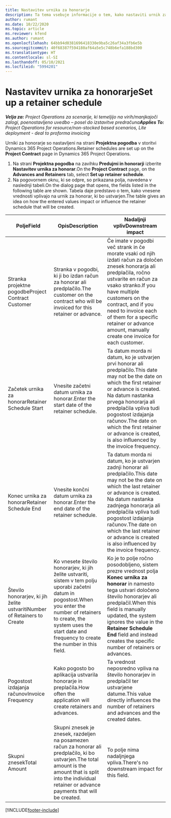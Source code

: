 ```yaml
---
title: Nastavitev urnika za honorarje
description: Ta tema vsebuje informacije o tem, kako nastaviti urnik za honorar za Project Operations.
author: rumant
ms.date: 10/22/2020
ms.topic: article
ms.reviewer: kfend
ms.author: rumant
ms.openlocfilehash: 64bb94d0381696418330e9ba5c26af34a3fb6e5b
ms.sourcegitcommit: 40f68387f594180af64a5e5c748b6efa188bd300
ms.translationtype: HT
ms.contentlocale: sl-SI
ms.lasthandoff: 05/10/2021
ms.locfileid: "5994201"
---
```

# <a name="set-up-a-retainer-schedule"></a><span data-ttu-id="509ec-103">Nastavitev urnika za honorarje</span><span class="sxs-lookup"><span data-stu-id="509ec-103">Set up a retainer schedule</span></span>

<span data-ttu-id="509ec-104">_**Velja za:** Project Operations za scenarije, ki temeljijo na virih/manjkajoči zalogi, poenostavljeno uvedbo – posel do izstavitve predračuna_</span><span class="sxs-lookup"><span data-stu-id="509ec-104">_**Applies To:** Project Operations for resource/non-stocked based scenarios, Lite deployment - deal to proforma invoicing_</span></span>

<span data-ttu-id="509ec-105">Urniki za honorarje so nastavljeni na strani **Projektna pogodba** v storitvi Dynamics 365 Project Operations.</span><span class="sxs-lookup"><span data-stu-id="509ec-105">Retainer schedules are set up on the **Project Contract** page in Dynamics 365 Project Operations.</span></span>

1. <span data-ttu-id="509ec-106">Na strani **Projektna pogodba** na zavihku **Predujmi in honorarji** izberite **Nastavitev urnika za honorar**.</span><span class="sxs-lookup"><span data-stu-id="509ec-106">On the **Project Contract** page, on the **Advances and Retainers** tab, select **Set up retainer schedule**.</span></span>
2. <span data-ttu-id="509ec-107">Na pogovornem oknu, ki se odpre, so prikazana polja, navedena v naslednji tabeli.</span><span class="sxs-lookup"><span data-stu-id="509ec-107">On the dialog page that opens, the fields listed in the following table are shown.</span></span> <span data-ttu-id="509ec-108">Tabela daje predstavo o tem, kako vnesene vrednosti vplivajo na urnik za honorar, ki bo ustvarjen.</span><span class="sxs-lookup"><span data-stu-id="509ec-108">The table gives an idea on how the entered values impact or influence the retainer schedule that will be created.</span></span>

| <span data-ttu-id="509ec-109">Polje</span><span class="sxs-lookup"><span data-stu-id="509ec-109">Field</span></span> | <span data-ttu-id="509ec-110">Opis</span><span class="sxs-lookup"><span data-stu-id="509ec-110">Description</span></span> | <span data-ttu-id="509ec-111">Nadaljnji vpliv</span><span class="sxs-lookup"><span data-stu-id="509ec-111">Downstream impact</span></span> |
| --- | --- | --- |
| <span data-ttu-id="509ec-112">Stranka projektne pogodbe</span><span class="sxs-lookup"><span data-stu-id="509ec-112">Project Contract Customer</span></span> | <span data-ttu-id="509ec-113">Stranka v pogodbi, ki ji bo izdan račun za honorar ali predplačilo.</span><span class="sxs-lookup"><span data-stu-id="509ec-113">The customer on the contract who will be invoiced for this retainer or advance.</span></span> | <span data-ttu-id="509ec-114">Če imate v pogodbi več strank in če morate vsaki od njih izdati račun za določen znesek honorarja ali predplačila, ročno ustvarite en račun za vsako stranko.</span><span class="sxs-lookup"><span data-stu-id="509ec-114">If you have multiple customers on the contract, and if you need to invoice each of them for a specific retainer or advance amount, manually create one invoice for each customer.</span></span> |
| <span data-ttu-id="509ec-115">Začetek urnika za honorar</span><span class="sxs-lookup"><span data-stu-id="509ec-115">Retainer Schedule Start</span></span> | <span data-ttu-id="509ec-116">Vnesite začetni datum urnika za honorar.</span><span class="sxs-lookup"><span data-stu-id="509ec-116">Enter the start date of the retainer schedule.</span></span> | <span data-ttu-id="509ec-117">Ta datum morda ni datum, ko je ustvarjen prvi honorar ali predplačilo.</span><span class="sxs-lookup"><span data-stu-id="509ec-117">This date may not be the date on which the first retainer or advance is created.</span></span> <span data-ttu-id="509ec-118">Na datum nastanka prvega honorarja ali predplačila vpliva tudi pogostost izdajanja računov.</span><span class="sxs-lookup"><span data-stu-id="509ec-118">The date on which the first retainer or advance is created, is also influenced by the invoice frequency.</span></span> |
| <span data-ttu-id="509ec-119">Konec urnika za honorar</span><span class="sxs-lookup"><span data-stu-id="509ec-119">Retainer Schedule End</span></span> | <span data-ttu-id="509ec-120">Vnesite končni datum urnika za honorar.</span><span class="sxs-lookup"><span data-stu-id="509ec-120">Enter the end date of the retainer schedule.</span></span> | <span data-ttu-id="509ec-121">Ta datum morda ni datum, ko je ustvarjen zadnji honorar ali predplačilo.</span><span class="sxs-lookup"><span data-stu-id="509ec-121">This date may not be the date on which the last retainer or advance is created.</span></span> <span data-ttu-id="509ec-122">Na datum nastanka zadnjega honorarja ali predplačila vpliva tudi pogostost izdajanja računov.</span><span class="sxs-lookup"><span data-stu-id="509ec-122">The date on which the last retainer or advance is created is also influenced by the invoice frequency.</span></span> |
| <span data-ttu-id="509ec-123">Število honorarjev, ki jih želite ustvariti</span><span class="sxs-lookup"><span data-stu-id="509ec-123">Number of Retainers to Create</span></span> | <span data-ttu-id="509ec-124">Ko vnesete število honorarjev, ki jih želite ustvariti, sistem v tem polju uporabi začetni datum in pogostost.</span><span class="sxs-lookup"><span data-stu-id="509ec-124">When you enter the number of retainers to create, the system uses the start date and frequency to create the number in this field.</span></span> | <span data-ttu-id="509ec-125">Ko je to polje ročno posodobljeno, sistem prezre vrednost polja **Konec urnika za honorar** in namesto tega ustvari določeno število honorarjev ali predplačil.</span><span class="sxs-lookup"><span data-stu-id="509ec-125">When this field is manually updated, the system ignores the value in the **Retainer Schedule End** field and instead creates the specific number of retainers or advances.</span></span> |
| <span data-ttu-id="509ec-126">Pogostost izdajanja računov</span><span class="sxs-lookup"><span data-stu-id="509ec-126">Invoice Frequency</span></span> | <span data-ttu-id="509ec-127">Kako pogosto bo aplikacija ustvarila honorarje in preplačila.</span><span class="sxs-lookup"><span data-stu-id="509ec-127">How often the application will create retainers and advances.</span></span> | <span data-ttu-id="509ec-128">Ta vrednost neposredno vpliva na število honorarjev in predplačil ter ustvarjene datume.</span><span class="sxs-lookup"><span data-stu-id="509ec-128">This value directly influences the number of retainers and advances and the created dates.</span></span> |
| <span data-ttu-id="509ec-129">Skupni znesek</span><span class="sxs-lookup"><span data-stu-id="509ec-129">Total Amount</span></span> | <span data-ttu-id="509ec-130">Skupni znesek je znesek, razdeljen na posamezen račun za honorar ali predplačilo, ki bo ustvarjen.</span><span class="sxs-lookup"><span data-stu-id="509ec-130">The total amount is the amount that is split into the individual retainer or advance payments that will be created.</span></span> | <span data-ttu-id="509ec-131">To polje nima nadaljnjega vpliva.</span><span class="sxs-lookup"><span data-stu-id="509ec-131">There's no downstream impact for this field.</span></span> |


[!INCLUDE[footer-include](../../includes/footer-banner.md)]